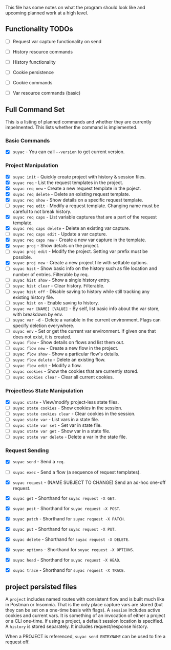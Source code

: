 This file has some notes on what the program should look like and upcoming
planned work at a high level.

## Functionality TODOs

- [ ] Request var capture functionality on send
- [ ] History resource commands
- [ ] History functionality
- [ ] Cookie persistence
- [ ] Cookie commands
- [ ] Var resource commands (basic)


## Full Command Set

This is a listing of planned commands and whether they are currently
impelmented. This lists whether the command is implemented.

### Basic Commands

- [x] `suyac` - You can call `--version` to get current version.

### Project Manipulation

- [x] `suyac init` - Quickly create project with history & session files.
- [x] `suyac req` - List the request templates in the project.
- [x] `suyac req new` - Create a new request template in the poject.
- [x] `suyac req delete` - Delete an existing request template.
- [x] `suyac req show` - Show details on a specific request template.
- [ ] `suyac req edit` - Modify a request template. Changing name must be careful to not break history.
- [x] `suyac req caps` - List variable captures that are a part of the request template.
- [x] `suyac req caps delete` - Delete an existing var capture.
- [ ] `suyac req caps edit` - Update a var capture.
- [x] `suyac req caps new` - Create a new var capture in the template.
- [x] `suyac proj` - Show details on the project.
- [ ] `suyac proj edit` - Modify the project. Setting var prefix must be possible.
- [x] `suyac proj new` - Create a new project file with settable options.
- [ ] `suyac hist` - Show basic info on the history such as file location and number of entries. Filterable by req.
- [ ] `suyac hist show` - Show a single history entry.
- [ ] `suyac hist clear` - Clear history. Filterable.
- [ ] `suyac hist off` - Disable saving to history while still tracking any existing history file.
- [ ] `suyac hist on` - Enable saving to history.
- [ ] `suyac var [NAME] [VALUE]` - By self, list basic info about the var store, with breakdown by env.
- [ ] `suyac var -d` - Delete a variable in the current environment. Flags can specify deletion everywhere.
- [ ] `suyac env` - Set or get the current var environment. If given one that does not exist, it is created.
- [ ] `suyac flow` - Show details on flows and list them out.
- [ ] `suyac flow new` - Create a new flow in the project.
- [ ] `suyac flow show` - Show a particular flow's details.
- [ ] `suyac flow delete` - Delete an existing flow.
- [ ] `suyac flow edit` - Modify a flow.
- [ ] `suyac cookies` - Show the cookies that are currently stored.
- [ ] `suyac cookies clear` - Clear all current cookies.

### Projectless State Manipulation

- [x] `suyac state` - View/modify project-less state files.
- [ ] `suyac state cookies` - Show cookies in the session.
- [ ] `suyac state cookies clear` - Clear cookies in the session.
- [ ] `suyac state var` - List vars in a state file.
- [ ] `suyac state var set` - Set var in state file.
- [ ] `suyac state var get` - Show var in a state file.
- [ ] `suyac state var delete` - Delete a var in the state file.

### Request Sending

- [x] `suyac send` - Send a `req`.
- [ ] `suyac exec` - Send a flow (a sequence of request templates).
- [x] `suyac request` - (NAME SUBJECT TO CHANGE) Send an ad-hoc one-off request.
- [x] `suyac get` - Shorthand for `suyac request -X GET`.
- [x] `suyac post` - Shorthand for `suyac request -X POST`.
- [x] `suyac patch` - Shorthand for `suyac request -X PATCH`.
- [x] `suyac put` - Shorthand for `suyac request -X PUT`.
- [x] `suyac delete` - Shorthand for `suyac request -X DELETE`.
- [x] `suyac options` - Shorthand for `suyac request -X OPTIONS`.
- [x] `suyac head` - Shorthand for `suyac request -X HEAD`.
- [x] `suyac trace` - Shorthand for `suyac request -X TRACE`.




## project persisted files


A `project` includes named routes with consistent flow and is built much like in
Postman or Insomnia. That is the only place capture vars are stored (but they
can be set on a one-time basis with flags).
A `session` includes active cookies and current vars. It is something of an
invocation of either a project or a CLI one-time. If using a project, a default
session location is specified.
A `history` is stored separately. It includes request/response history.

When a PROJECT is referenced, `suyac send ENTRYNAME` can be used to fire a
request off.